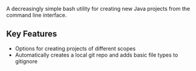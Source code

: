 A decreasingly simple bash utility for creating new Java projects from the command line interface.

## Key Features
- Options for creating projects of different scopes
- Automatically creates a local git repo and adds basic file types to gitignore
